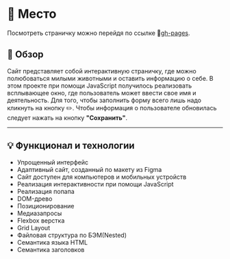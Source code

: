 # :art: **Место**
Посмотреть страничку можно перейдя по ссылке :link:[gh-pages](https://sofiapoly.github.io/mesto/index.html "Mesto").

## :rainbow: **Обзор**
Сайт представляет собой интерактивную страничку, где можно полюбоваться милыми животными и оставить информацию о себе. В этом проекте при помощи JavaScript получилось реализовать всплывающее окно, где пользователь может ввести свое имя и деятельность. Для того, чтобы заполнить форму всего лишь надо кликнуть на кнопку :pencil2:. Чтобы информация о пользователе обновилась следует нажать на кнопку **"Сохранить"**.

------
## :bulb: **Функционал и технологии**
* Упрощенный интерфейс
* Адаптивный сайт, созданный по макету из Figma
* Сайт доступен для компьютеров и мобильных устройств
* Реализация интерактивности при помощи JavaScript
* Реализация попапа
* DOM-древо
* Позиционирование
* Медиазапросы
* Flexbox верстка
* Grid Layout
* Файловая структура по БЭМ(Nested)
* Семантика языка HTML
* Семантика заголовков
